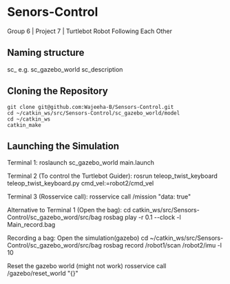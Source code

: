 # Senors-Control
Group 6 | Project 7 | Turtlebot Robot Following Each Other
## Naming structure
sc_<packagename>
e.g. sc_gazebo_world
     sc_description

## Cloning the Repository
    git clone git@github.com:Wajeeha-B/Sensors-Control.git
    cd ~/catkin_ws/src/Sensors-Control/sc_gazebo_world/model
    cd ~/catkin_ws
    catkin_make

## Launching the Simulation
Terminal 1:
roslaunch sc_gazebo_world main.launch

Terminal 2 (To control the Turtlebot Guider):
rosrun teleop_twist_keyboard teleop_twist_keyboard.py cmd_vel:=robot2/cmd_vel

Terminal 3 (Rosservice call):
rosservice call /mission "data: true"

Alternative to Terminal 1 (Open the bag):
cd  catkin_ws/src/Sensors-Control/sc_gazebo_word/src/bag
rosbag play -r 0.1 --clock -l Main_record.bag

Recording a bag:
Open the simulation(gazebo)
cd  ~/catkin_ws/src/Sensors-Control/sc_gazebo_word/src/bag
rosbag record /robot1/scan /robot2/imu -l 10

Reset the gazebo world (might not work)
rosservice call /gazebo/reset_world "{}"



